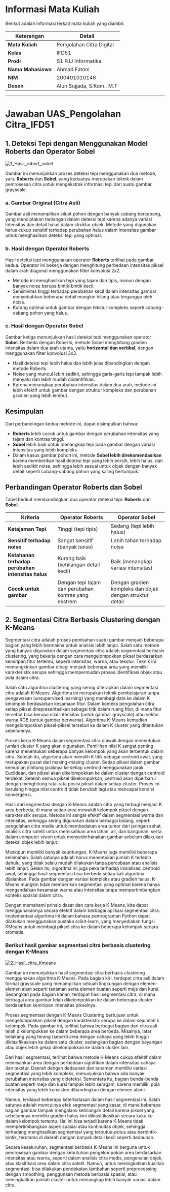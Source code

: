 # Informasi Mata Kuliah

Berikut adalah informasi terkait mata kuliah yang diambil:

| Keterangan        | Detail                                 |
|-------------------|----------------------------------------|
| **Mata Kuliah**    | Pengolahan Citra Digital               |
| **Kelas**          | IFD51                                  |
| **Prodi**          | S1 PJJ Informatika                     |
| **Nama Mahasiswa** | Ahmad Fatoni                           |
| **NIM**            | 200401010148                           |
| **Dosen**          | Alun Sujjada, S.Kom., M.T              |

---

# Jawaban UAS_Pengolahan Citra_IFD51
## 1. Deteksi Tepi dengan Menggunakan Model Roberts dan Operator Sobel

![1_Hasil_robert_sobel](1_Hasil_robert_sobel.png)

Gambar ini menunjukkan proses deteksi tepi menggunakan dua metode, yaitu **Roberts** dan **Sobel**, yang keduanya merupakan teknik dalam pemrosesan citra untuk mengekstrak informasi tepi dari suatu gambar grayscale.

### a. Gambar Original (Citra Asli)

Gambar asli menampilkan siluet pohon dengan banyak cabang bercabang, yang menciptakan tantangan dalam deteksi tepi karena adanya variasi intensitas dan detail halus dalam struktur objek. Metode yang digunakan harus cukup sensitif terhadap perubahan halus dalam intensitas gambar untuk menghasilkan deteksi tepi yang optimal.

### b. Hasil dengan Operator Roberts

Hasil deteksi tepi menggunakan operator **Roberts** terlihat pada gambar kedua. Operator ini bekerja dengan menghitung perbedaan intensitas piksel dalam arah diagonal menggunakan filter konvolusi 2x2. 

- Metode ini menghasilkan tepi yang tajam dan tipis, namun dengan banyak noise berupa bintik-bintik kecil.
- Sensitivitas tinggi terhadap perubahan kecil dalam intensitas gambar menyebabkan beberapa detail mungkin hilang atau terganggu oleh noise.
- Kurang optimal untuk gambar dengan tekstur kompleks seperti cabang-cabang pohon yang halus.

### c. Hasil dengan Operator Sobel

Gambar ketiga menunjukkan hasil deteksi tepi menggunakan operator **Sobel**. Berbeda dengan Roberts, metode Sobel menghitung gradien intensitas dalam dua arah utama, yaitu **horizontal dan vertikal**, dengan menggunakan filter konvolusi 3x3.

- Hasil deteksi tepi lebih halus dan lebih jelas dibandingkan dengan metode Roberts.
- Noise yang muncul lebih sedikit, sehingga garis-garis tepi tampak lebih menyatu dan lebih mudah diidentifikasi.
- Karena menangkap perubahan intensitas dalam dua arah, metode ini lebih efektif untuk gambar dengan struktur kompleks dan perubahan gradien yang lebih lembut.

## Kesimpulan

Dari perbandingan kedua metode ini, dapat disimpulkan bahwa:

- **Roberts** lebih cocok untuk gambar dengan perubahan intensitas yang tajam dan kontras tinggi.
- **Sobel** lebih baik untuk menangkap tepi pada gambar dengan variasi intensitas yang lebih kompleks.
- Dalam kasus gambar pohon ini, metode **Sobel lebih direkomendasikan** karena memberikan hasil deteksi tepi yang lebih bersih, lebih halus, dan lebih sedikit noise, sehingga lebih sesuai untuk objek dengan banyak detail seperti cabang-cabang pohon yang saling bertumpuk.

## Perbandingan Operator Roberts dan Sobel

Tabel berikut membandingkan dua operator deteksi tepi: **Roberts** dan **Sobel**.

| Kriteria | Operator Roberts | Operator Sobel |
|----------|-----------------|---------------|
| **Ketajaman Tepi** | Tinggi (tepi tipis) | Sedang (tepi lebih halus) |
| **Sensitif terhadap noise** | Sangat sensitif (banyak noise) | Lebih tahan terhadap noise |
| **Ketahanan terhadap perubahan intensitas halus** | Kurang baik (kehilangan detail kecil) | Baik (menangkap variasi intensitas) |
| **Cocok untuk gambar** | Dengan tepi tajam dan perubahan kontras yang ekstrem | Dengan gradien kompleks dan objek dengan struktur detail |

## 2. Segmentasi Citra Berbasis Clustering dengan K-Means

Segmentasi citra adalah proses pemisahan suatu gambar menjadi beberapa bagian yang lebih bermakna untuk analisis lebih lanjut. Salah satu metode yang banyak digunakan dalam segmentasi citra adalah segmentasi berbasis clustering, yang bekerja dengan cara mengelompokkan piksel berdasarkan kemiripan fitur tertentu, seperti intensitas, warna, atau tekstur. Teknik ini memungkinkan gambar dibagi menjadi beberapa area yang memiliki karakteristik serupa sehingga mempermudah proses identifikasi objek atau pola dalam citra.

Salah satu algoritma clustering yang sering diterapkan dalam segmentasi citra adalah K-Means. Algoritma ini merupakan teknik pembelajaran tanpa pengawasan (unsupervised learning) yang membagi data ke dalam K kelompok berdasarkan kesamaan fitur. Dalam konteks pengolahan citra, setiap piksel direpresentasikan sebagai titik dalam ruang fitur, di mana fitur tersebut bisa berupa nilai intensitas (untuk gambar grayscale) atau vektor warna RGB (untuk gambar berwarna). Algoritma K-Means kemudian mengelompokkan piksel-piksel tersebut ke dalam K cluster yang ditentukan sebelumnya.

Proses kerja K-Means dalam segmentasi citra diawali dengan menentukan jumlah cluster K yang akan digunakan. Pemilihan nilai K sangat penting karena menentukan seberapa banyak kelompok yang akan terbentuk dalam citra. Setelah itu, algoritma akan memilih K titik sebagai centroid awal, yang merupakan pusat dari masing-masing cluster. Setiap piksel dalam gambar kemudian dihitung jaraknya ke setiap centroid menggunakan jarak Euclidean, dan piksel akan dikelompokkan ke dalam cluster dengan centroid terdekat. Setelah semua piksel dikelompokkan, centroid akan diperbarui dengan menghitung rata-rata posisi piksel dalam setiap cluster. Proses ini berulang hingga nilai centroid tidak berubah lagi atau mencapai kondisi konvergensi.

Hasil dari segmentasi dengan K-Means adalah citra yang terbagi menjadi K area berbeda, di mana setiap area mewakili kelompok piksel dengan karakteristik serupa. Metode ini sangat efektif dalam segmentasi warna dan intensitas, sehingga sering digunakan dalam berbagai bidang, seperti pengolahan citra medis untuk membedakan area tumor dari jaringan sehat, analisis citra satelit untuk memisahkan area lahan, air, dan bangunan, serta dalam computer vision untuk menyederhanakan gambar sebelum dilakukan deteksi objek lebih lanjut.

Meskipun memiliki banyak keuntungan, K-Means juga memiliki beberapa kelemahan. Salah satunya adalah harus menentukan jumlah K terlebih dahulu, yang tidak selalu mudah dilakukan tanpa percobaan atau analisis lebih lanjut. Selain itu, algoritma ini juga peka terhadap inisialisasi centroid awal, sehingga hasil segmentasi bisa berbeda setiap kali algoritma dijalankan. Pada gambar dengan variasi kompleks atau gradien halus, K-Means mungkin tidak memberikan segmentasi yang optimal karena hanya mengandalkan kesamaan warna atau intensitas tanpa mempertimbangkan konteks spasial dalam citra.

Dengan memahami prinsip dasar dan cara kerja K-Means, kita dapat menggunakannya secara efektif dalam berbagai aplikasi segmentasi citra. Implementasi algoritma ini dalam bahasa pemrograman Python dapat dilakukan menggunakan pustaka scikit-learn, yang menyediakan fungsi KMeans untuk membagi piksel citra ke dalam beberapa kelompok secara otomatis.

### Berikut hasil gambar segmentasi citra berbasis clustering dengan K-Means

![2_Hasil_citra_Kmeans](2_Hasil_citra_Kmeans.png)

Gambar ini menunjukkan hasil segmentasi citra berbasis clustering menggunakan algoritma K-Means. Pada bagian kiri, terdapat citra asli dalam format grayscale yang menampilkan sebuah lingkungan dengan elemen-elemen alam seperti tanaman serta elemen buatan seperti meja dan kursi. Sedangkan pada bagian kanan, terdapat hasil segmentasi citra, di mana berbagai area gambar telah dikelompokkan ke dalam beberapa cluster berdasarkan kemiripan intensitas pikselnya.

Proses segmentasi dengan K-Means Clustering bertujuan untuk mengelompokkan piksel dengan karakteristik serupa ke dalam sejumlah k kelompok. Pada gambar ini, terlihat bahwa berbagai bagian dari citra asli telah dikelompokkan ke dalam beberapa area berbeda. Misalnya, latar belakang yang terang (seperti area dengan cahaya yang lebih tinggi) diklasifikasikan ke dalam satu cluster, sedangkan bagian dengan bayangan atau objek lebih gelap dikelompokkan ke dalam cluster lain.

Dari hasil segmentasi, terlihat bahwa metode K-Means cukup efektif dalam memisahkan area dengan perbedaan signifikan dalam intensitas cahaya dan tekstur. Daerah dengan dedaunan dan tanaman memiliki variasi segmentasi yang lebih kompleks, menunjukkan bahwa ada banyak perubahan intensitas yang dideteksi. Sementara itu, bagian benda-benda buatan seperti meja dan kursi tampak lebih seragam, karena memiliki pola intensitas yang lebih konsisten dibandingkan dengan elemen alami.

Namun, terdapat beberapa keterbatasan dalam hasil segmentasi ini. Salah satunya adalah munculnya efek segmentasi yang kasar, di mana beberapa bagian gambar tampak mengalami kehilangan detail karena piksel yang sebelumnya memiliki gradien halus kini diklasifikasikan secara kaku ke dalam kelompok tertentu. Hal ini bisa terjadi karena K-Means tidak mempertimbangkan aspek spasial atau kontinuitas objek, sehingga terkadang menghasilkan segmentasi yang terputus-putus atau berbintik-bintik, terutama di daerah dengan banyak detail kecil seperti dedaunan.

Secara keseluruhan, segmentasi berbasis K-Means ini berguna untuk pemrosesan gambar dengan kebutuhan pengelompokan area berdasarkan intensitas atau warna, seperti dalam analisis citra medis, pengenalan objek, atau klasifikasi area dalam citra satelit. Namun, untuk meningkatkan kualitas segmentasi, bisa dilakukan pendekatan tambahan seperti preprocessing dengan smoothing, penggunaan metode berbasis spasial, atau meningkatkan jumlah cluster untuk menangkap lebih banyak variasi dalam citra.